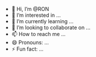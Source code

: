 - 👋 Hi, I’m @RON
- 👀 I’m interested in ...
- 🌱 I’m currently learning ...
- 💞️ I’m looking to collaborate on ...
- 📫 How to reach me ...
- 😄 Pronouns: ...
- ⚡ Fun fact: ...

<!---
RONGQI-GRS/RONGQI-GRS is a ✨ special ✨ repository because its `README.md` (this file) appears on your GitHub profile.
You can click the Preview link to take a look at your changes.
--->

